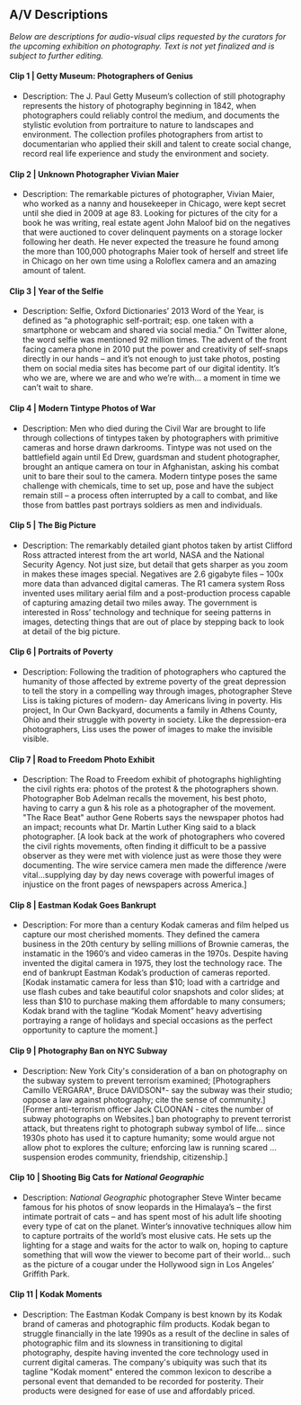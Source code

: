 ## A/V Descriptions

_Below are descriptions for audio-visual clips requested by the curators for the upcoming exhibition on photography. 
Text is not yet finalized and is subject to further editing._

#### Clip 1 | Getty Museum: Photographers of Genius
* Description: The J. Paul Getty Museum’s collection of still photography represents the history of photography beginning in 1842, when photographers could reliably control the medium, and documents the stylistic evolution from portraiture to nature to landscapes and environment. The collection profiles photographers from artist to documentarian who applied their skill and talent to create social change, record real life experience and study the environment and society.

#### Clip 2 | Unknown Photographer Vivian Maier
* Description: The remarkable pictures of photographer, Vivian Maier, who worked as a nanny and housekeeper in Chicago, were kept secret until she died in 2009 at age 83. Looking for pictures of the city for a book he was writing, real estate agent John Maloof bid on the negatives that were auctioned to cover delinquent payments on a storage locker following her death. He never expected the treasure he found among the more than 100,000 photographs Maier took of herself and street life in Chicago on her own time using a Roloflex camera and an amazing amount of talent. 

#### Clip 3 | Year of the Selfie
* Description: Selfie, Oxford Dictionaries’ 2013 Word of the Year, is defined as “a photographic self-portrait; esp. one taken with a smartphone or webcam and shared via social media.” On Twitter alone, the word selfie was mentioned 92 million times. The advent of the front facing camera phone in 2010 put the power and creativity of self-snaps directly in our hands – and it’s not enough to just take photos, posting them on social media sites has become part of our digital identity. It’s who we are, where we are and who we’re with… a moment in time we can’t wait to share. 

#### Clip 4 | Modern Tintype Photos of War
* Description: Men who died during the Civil War are brought to life through collections of tintypes taken by photographers with primitive 
cameras and horse drawn darkrooms. Tintype was not used on the battlefield again until Ed Drew, guardsman and student 
photographer, brought an antique camera on tour in Afghanistan, asking his combat unit to bare their soul to the camera. 
Modern tintype poses the same challenge with chemicals, time to set up, pose and have the subject remain still –  a process 
often interrupted by a call to combat, and like those from battles past portrays soldiers as men and individuals.

#### Clip 5 | The Big Picture
* Description: The remarkably detailed giant photos taken by artist Clifford Ross attracted interest from the art world, NASA and the 
National Security Agency. Not just size, but detail that gets sharper as you zoom in makes these images special. Negatives 
are 2.6 gigabyte files – 100x more data than advanced digital cameras. The R1 camera system Ross  invented uses military 
aerial film and a post-production process capable of capturing amazing detail two miles away. The government is interested 
in Ross’ technology and technique for seeing patterns in images, detecting things that are out of place by stepping back to 
look at detail of the big picture.

#### Clip 6 | Portraits of Poverty
* Description: Following the tradition of photographers who captured the humanity of those affected by extreme poverty of the 
great depression to tell the story in a compelling way through images, photographer Steve Liss is taking pictures of modern-
day Americans living in poverty. His project, In Our Own Backyard, documents a family in Athens County, Ohio and their 
struggle with poverty in society. Like the depression-era photographers, Liss uses the power of images to make the invisible 
visible.

#### Clip 7 | Road to Freedom Photo Exhibit
* Description: The Road to Freedom exhibit of photographs highlighting the civil rights era: photos of the protest & the 
photographers shown. Photographer Bob Adelman recalls the movement, his best photo, having to carry a gun & his role as a 
photographer of the movement. "The Race Beat" author Gene Roberts says the newspaper photos had an impact; recounts what Dr. 
Martin Luther King said to a black photographer. [A look back at the work of photographers who covered the civil rights 
movements, often finding it difficult to be a passive observer as they were met with violence just as were those they were 
documenting. The wire service camera men made the difference /were vital…supplying day by day news coverage with powerful 
images of injustice on the front pages of newspapers across America.] 

#### Clip 8 | Eastman Kodak Goes Bankrupt
* Description: For more than a century Kodak cameras and film helped us capture our most cherished moments. They defined the 
camera business in the 20th century by selling millions of Brownie cameras, the instamatic in the 1960’s and video cameras 
in the 1970s. Despite having invented the digital camera in 1975, they lost the technology race.  The end of bankrupt Eastman 
Kodak’s production of cameras reported. [Kodak instamatic camera for less than $10; load with a cartridge and use flash cubes 
and take beautiful color snapshots and color slides; at less than $10 to purchase making them affordable to many consumers; 
Kodak brand with the tagline “Kodak Moment” heavy advertising portraying a range of holidays and special occasions as the 
perfect opportunity to capture the moment.] 

#### Clip 9 | Photography Ban on NYC Subway
* Description: New York City's consideration of a ban on photography on the subway system to prevent terrorism examined; 
[Photographers Camillo VERGARA†, Bruce DAVIDSON†- say the subway was their studio; oppose a law against photography; 
cite the sense of community.] [Former anti-terrorism officer Jack CLOONAN - cites the number of subway photographs on 
Websites.] ban photography to prevent terrorist attack, but threatens right  to photograph subway symbol of life…  since 
1930s photo has used it to capture humanity; some would argue not allow phot to explores the culture; enforcing law is 
running scared … suspension erodes community, friendship, citizenship.]

#### Clip 10 | Shooting Big Cats for _National Geographic_
* Description: _National Geographic_ photographer Steve Winter became famous for his photos of snow leopards in the Himalaya’s 
– the first intimate portrait of cats – and has spent most of his adult life shooting every type of cat on the planet. 
Winter’s innovative techniques allow him to capture portraits of the world’s most elusive cats. He sets up the lighting for a 
stage and waits for the actor to walk on, hoping to capture something that will wow the viewer to become part of their world...
such as the picture of a cougar under the Hollywood sign in Los Angeles’ Griffith Park.  

#### Clip 11 | Kodak Moments
* Description: The Eastman Kodak Company is best known by its Kodak brand of cameras and photographic film products. Kodak 
began to struggle financially in the late 1990s as a result of the decline in sales of photographic film and its slowness in 
transitioning to digital photography, despite having invented the core technology used in current digital cameras.  The 
company's ubiquity was such that its tagline "Kodak moment" entered the common lexicon to describe a personal event that 
demanded to be recorded for posterity. Their products were designed for ease of use and affordably priced.

